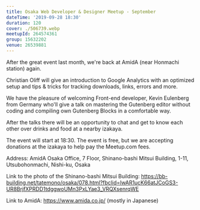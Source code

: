 ```yaml
---
title: Osaka Web Developer & Designer Meetup - September
dateTime: '2019-09-28 18:30'
duration: 120
cover: ./506739.webp
meetupId: 264574361
group: 15632202
venue: 26539881
---
```


After the great event last month, we're back at AmidA (near Honmachi station) again.

Christian Oliff will give an introduction to Google Analytics with an optimized setup and tips & tricks for tracking downloads, links, errors and more.

We have the pleasure of welcoming Front-end developer, Kevin Eulenberg from Germany who'll give a talk on mastering the Gutenberg editor without coding and compiling own Gutenberg Blocks in a comfortable way.

After the talks there will be an opportunity to chat and get to know each other over drinks and food at a nearby izakaya.

The event will start at 18:30. The event is free, but we are accepting donations at the izakaya to help pay the Meetup.com fees.

Address: AmidA Osaka Office, 7 Floor, Shinano-bashi Mitsui Building, 1-11, Utsubohonmachi, Nishi-ku, Osaka

Link to the photo of the Shinano-bashi Mitsui Building: https://bb-building.net/tatemono/osaka/078.html?fbclid=IwAR1ucK66atJCoGS3-UR8BrjfXPRDD1tdggwoUMn3PxLYae3_VRQXsenrqWE

Link to AmidA: https://www.amida.co.jp/ (mostly in Japanese)
